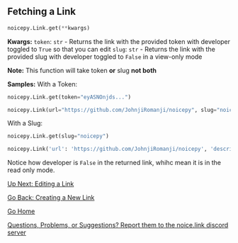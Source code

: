 ## Fetching a Link

```py
noicepy.Link.get(**kwargs)
```

**Kwargs:**
`token`: `str` - Returns the link with the provided token with developer toggled to `True` so that you can edit
`slug`: `str` - Returns the link with the provided slug with developer toggled to `False` in a view-only mode

**Note:** This function will take token __or__ slug __not both__

**Samples:**
With a Token:
```py
noicepy.Link.get(token="eyASNOnjds...")
```
```py
noicepy.Link(url="https://github.com/JohnjiRomanji/noicepy", slug="noicepy-docs", developer=True, token="eyASNOnjds...", title="The Noicepy Docs", description="Sample Link Object that redirects to the noicepy docs", color="FFFF00", domain="noice.link")
 ```

With a Slug:
```py
noicepy.Link.get(slug="noicepy")
```
```py
noicepy.Link('url': 'https://github.com/JohnjiRomanji/noicepy', 'description': 'The simple, easy to use, API wrapper for noi...', 'image': 'https://upload.wikime...', title= 'Noicepy on GitHub', slug= 'noicepy', token= None, developer= False, color= '#4b8bbe', domain='noice.link')
 ```
Notice how developer is `False` in the returned link, whihc mean it is in the read only mode. 
 

[Up Next: Editing a Link](https://johnjiromanji.github.io/noicepy/edit)

[Go Back: Creating a New Link](https://johnjiromanji.github.io/noicepy/create)

[Go Home](https://johnjiromanji.github.io/noicepy)

[Questions, Problems, or Suggestions? Report them to the noice.link discord server](https://discord.com/invite/879kJMUgGP)
